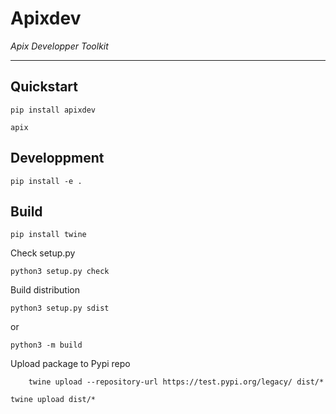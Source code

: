 # Apixdev

_Apix Developper Toolkit_

----------
## Quickstart
```
pip install apixdev
```
```
apix
```
## Developpment
```
pip install -e .
```
## Build
```
pip install twine
```
Check setup.py
```
python3 setup.py check
```
Build distribution
```
python3 setup.py sdist
```
or
```
python3 -m build
```
Upload package to Pypi repo
```
    twine upload --repository-url https://test.pypi.org/legacy/ dist/*
```
```
twine upload dist/*
```
